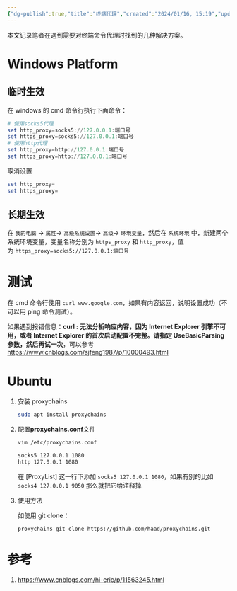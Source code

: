 ```yaml
---
{"dg-publish":true,"title":"终端代理","created":"2024/01/16, 15:19","updated":"2024/01/16, 15:19","tags":["windows","ubuntu"],"permalink":"/笔记/终端代理/","dgPassFrontmatter":true}
---
```



本文记录笔者在遇到需要对终端命令代理时找到的几种解决方案。

# Windows Platform

## 临时生效

在 windows 的 cmd 命令行执行下面命令：

```powershell
# 使用socks5代理
set http_proxy=socks5://127.0.0.1:端口号
set https_proxy=socks5://127.0.0.1:端口号
# 使用http代理
set http_proxy=http://127.0.0.1:端口号
set https_proxy=http://127.0.0.1:端口号
```

取消设置

```powershell
set http_proxy=
set https_proxy=
```

## 长期生效

在 `我的电脑` -> `属性`-> `高级系统设置`-> `高级`-> `环境变量`，然后在 `系统环境` 中，新建两个系统环境变量，变量名称分别为 `https_proxy` 和 `http_proxy`，值为 `https_proxy=socks5://127.0.0.1:端口号`

# 测试

在 cmd 命令行使用 `curl www.google.com`，如果有内容返回，说明设置成功（不可以用 ping 命令测试）。

如果遇到报错信息：**curl : 无法分析响应内容，因为 Internet Explorer 引擎不可用，或者 Internet Explorer 的首次启动配置不完整。请指定 UseBasicParsing 参数，然后再试一次**，可以参考 https://www.cnblogs.com/sjfeng1987/p/10000493.html

# Ubuntu

1. 安装 proxychains

    ```bash
    sudo apt install proxychains
    ```

2. 配置**proxychains.conf**文件

    ```bash
    vim /etc/proxychains.conf
    
    socks5 127.0.0.1 1080
    http 127.0.0.1 1080
    ```

    在 [ProxyList] 这一行下添加 `socks5 127.0.0.1 1080`，如果有别的比如 `socks4 127.0.0.1 9050` 那么就把它给注释掉

3. 使用方法

    如使用 git clone：

    ```bash
    proxychains git clone https://github.com/haad/proxychains.git
    ```

# 参考

1. https://www.cnblogs.com/hi-eric/p/11563245.html